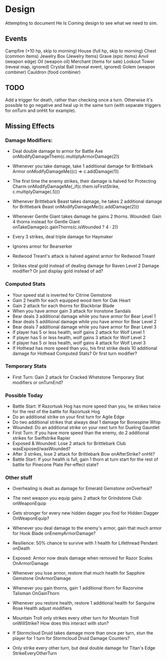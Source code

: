 # Design

Attempting to document He Is Coming design to see what we need to sim.

## Events
Campfire (+10 hp, skip to morning)
House (full hp, skip to morning)
Chest (common items)
Jewelry Box (Jewelry Items)
Grave (epic items)
Anvil (weapon edge)
Oil (weapon oil)
Merchant (items for sale)
Lookout Tower (reveal map, ignored)
Crystal Ball (reveal event, ignored)
Golem (weapon combiner)
Cauldron (food combiner)

## TODO

Add a trigger for death, rather than checking once a turn.  Otherwise it's
possible to go negative and heal up in the same turn (with separate triggers
for onTurn and onHit for example).

## Missing Effects

### Damage Modifiers:
- Deal double damage to armor for Battle Axe
  onModifyDamageThem(c.multiplyArmorDamage(2))

- Whenever you take damage, take 1 additional damage for Brittlebark Armor
  onModifyDamageMe((c) => c.addDamage(1))

- The first time the enemy strikes, their damage is halved for Protecting Charm
  onModifyDamageMe(_if(c.them.isFirstStrike, c.multiplyDamage(.5)))

- Whenever Brittlebark Beast takes damage, he takes 2 additional damage for Brittlebark Beast
  onModifyDamageMe((c.addDamage(2)))

- Whenever Gentle Giant takes damage he gains 2 thorns.  Wounded: Gain 4 thorns instead for Gentle Giant
  onTakeDamage(c.gainThorns(c.isWounded ? 4 : 2))

- Every 3 strikes, deal triple damage for Haymaker
- Ignores armor for Bearserker
- Redwood Treant's attack is halved against armor for Redwood Treant

- Strikes steal gold instead of dealing damage for Raven Level 2
  Damage modifier?  Or just display gold instead of ad?


### Computed Stats
- Your speed stat is inverted for Citrine Gemstone
- Gain 2 health for each equipped wood item for Oak Heart
- Gain 2 attack for each thorns for Blackbriar Blade
- When you have armor gain 3 attack for Ironstone Sandals
- Bear deals 3 additional damage while you have armor for Bear Level 1
- Bear deals 5 additional damage while you have armor for Bear Level 2
- Bear deals 7 additional damage while you have armor for Bear Level 3
- If player has 5 or less health, wolf gains 2 attack for Wolf Level 1
- If player has 5 or less health, wolf gains 3 attack for Wolf Level 2
- If player has 5 or less health, wolf gains 4 attack for Wolf Level 3
- If Hothead has more speed than you, his first strike deals 10 additional damage for Hothead
  Computed Stats?  Or first turn modifier?


### Temporary Stats
- First Turn: Gain 2 attack for Cracked Whetstone
  Temporary Stat modifiers or onTurnEnd?

### Possible Today
- Battle Start: If Razortusk Hog has more speed than you, he strikes twice for the rest of the battle for Razortusk Hog
- Do an additional strike on your first turn for Agile Edge
- Do two additional strikes that always deal 1 damage for Bonespine Whip
- Wounded: Do an additional strike on your next turn for Dueling Gauntlet
- First Turn: If you have more speed than the enemy, do 2 additional strikes for Swiftstrike Rapier
- Exposed & Wounded: Lose 2 attack for Brittlebark Club
  wasExposed/wasWounded?
- After 3 strikes, lose 2 attack for Brittlebark Bow
  onAfterStrike?  onHit?
- Battle Start: If your health is full, gain 1 thorn at turn start for the rest of battle for Pinecone Plate
  Per-effect state?

### Other stuff

- Overhealing is dealt as damage for Emerald Gemstone
  onOverheal?

- The next weapon you equip gains 2 attack for Grindstone Club
  onWeaponEquip

- Gets stronger for every new hidden dagger you find for Hidden Dagger
  OnWeaponEquip?

- Whenever you deal damage to the enemy's armor, gain that much armor for Hook Blade
  onEnemyArmorDamage?

- Resilience: 50% chance to survive with 1 health for Lifethread Pendant
  onDeath

- Exposed: Armor now deals damage when removed for Razor Scales
  OnArmorDamage

- Whenever you lose armor, restore that much health for Sapphire Gemstone
  OnArmorDamage

- Whenever you gain thorns, gain 1 additional thorn for Razorvine Talisman
  OnGainThorn

- Whenever you restore health, restore 1 additional health for Sanguine Rose
  Health adjust modifiers

- Mountain Troll only strikes every other turn for Mountain Troll
  onWillStrike?  How does this interact with stun?

- If Stormcloud Druid takes damage more than once per turn, stun the player for 1 turn for Stormcloud Druid
  Damage Counters?

- Only strike every other turn, but deal double damage for Titan's Edge
  StrikeEveryOtherTurn